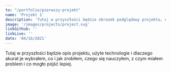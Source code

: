 ```yaml
---
to: "/portfolio/pierwszy-projekt"
name: 'Projekt 1'
description: 'Tutaj w przyszłości będzie obrazek podglądowy projektu, nazwa projektu, krótki opis oraz linkami do wersji na żywo i do kodu na Github.'
image: '/images/projects/project.svg'
linkGithub: ''
linkLive: ''
date: '04/16/2021'
---
```


Tutaj w przyszłości będzie opis projektu, użyte technologie i dlaczego akurat je wybrałem, co i jak zrobiłem, czego się nauczyłem, z czym miałem problem i co mogło pójść lepiej.